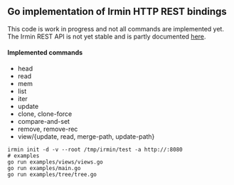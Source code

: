 ## Go implementation of Irmin HTTP REST bindings

This code is work in progress and not all commands are implemented yet. The Irmin REST API is not yet stable and is partly documented [here](https://github.com/mirage/irmin/wiki/REST-API).

#### Implemented commands

 - head
 - read
 - mem
 - list
 - iter
 - update
 - clone, clone-force
 - compare-and-set
 - remove, remove-rec
 - view/{update, read, merge-path, update-path}

```
irmin init -d -v --root /tmp/irmin/test -a http://:8080
# examples
go run examples/views/views.go
go run examples/main.go
go run examples/tree/tree.go
```

